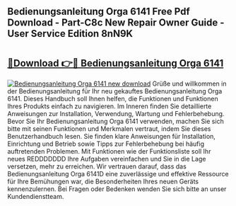## Bedienungsanleitung Orga 6141 Free Pdf Download - Part-C8c New Repair Owner Guide - User Service Edition 8nN9K

# <h2><a href="http://df5iw97.blite.top/?on=Bedienungsanleitung+Orga+6141">🔗Download 👉🔴 Bedienungsanleitung Orga 6141</a></h2>

[![Bedienungsanleitung Orga 6141 new download](https://i.imgur.com/lujVjoI.png)](http://df5iw97.blite.top/?on=Bedienungsanleitung+Orga+6141)
Grüße und willkommen in der Bedienungsanleitung für Ihr neu gekauftes Bedienungsanleitung Orga 6141. Dieses Handbuch soll Ihnen helfen, die Funktionen und Funktionen Ihres Produkts einfach zu navigieren. Im Inneren finden Sie detaillierte Anweisungen zur Installation, Verwendung, Wartung und Fehlerbehebung. Bevor Sie Ihr Bedienungsanleitung Orga 6141 verwenden, machen Sie sich bitte mit seinen Funktionen und Merkmalen vertraut, indem Sie dieses Benutzerhandbuch lesen. Sie finden klare Anweisungen für Installation, Einrichtung und Betrieb sowie Tipps zur Fehlerbehebung bei häufig auftretenden Problemen. Mit Funktionen wie der Funktionsliste soll Ihr neues REDDDDDDD Ihre Aufgaben vereinfachen und Sie in die Lage versetzen, mehr zu erreichen. Wir vertrauen darauf, dass das Bedienungsanleitung Orga 6141D eine zuverlässige und effektive Ressource für Ihre Bemühungen war, die Besonderheiten Ihres neuen Geräts kennenzulernen. Bei Fragen oder Bedenken wenden Sie sich bitte an unser Kundendienstteam.
